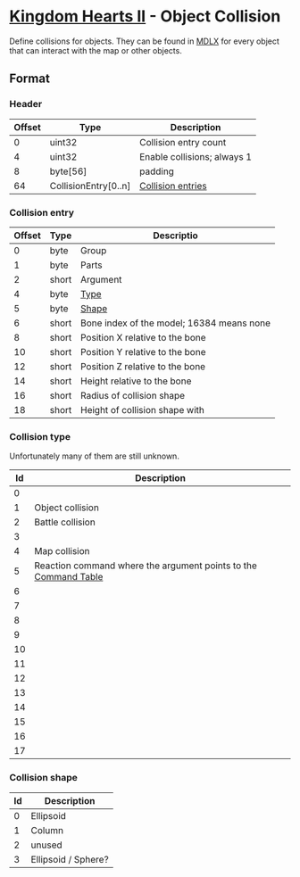 # [Kingdom Hearts II](../../index.md) - Object Collision

Define collisions for objects. They can be found in [MDLX](mdlx.md) for every object that can interact with the map or other objects.

## Format

### Header

| Offset | Type   | Description
|--------|--------|------------
| 0      | uint32 | Collision entry count
| 4      | uint32 | Enable collisions; always 1
| 8      | byte[56] | padding
| 64     | CollisionEntry[0..n] | [Collision entries](#collision-entry)

### Collision entry

| Offset | Type   | Descriptio
|--------|--------|------------
| 0      | byte   | Group
| 1      | byte   | Parts
| 2      | short  | Argument
| 4      | byte   | [Type](#collision-type)
| 5      | byte   | [Shape](#collision-shape)
| 6      | short  | Bone index of the model; 16384 means none
| 8      | short  | Position X relative to the bone
| 10     | short  | Position Y relative to the bone
| 12     | short  | Position Z relative to the bone
| 14     | short  | Height relative to the bone
| 16     | short  | Radius of collision shape
| 18     | short  | Height of collision shape with

### Collision type

Unfortunately many of them are still unknown.

| Id | Description
|----|-------------
| 0  |
| 1  | Object collision
| 2  | Battle collision
| 3  |
| 4  | Map collision
| 5  | Reaction command where the argument points to the [Command Table](../../dictionary/commands.md)
| 6  |
| 7  |
| 8  |
| 9  |
| 10 |
| 11 |
| 12 |
| 13 |
| 14 |
| 15 |
| 16 |
| 17 |

### Collision shape

| Id | Description
|----|-------------
| 0  | Ellipsoid
| 1  | Column
| 2  | unused
| 3  | Ellipsoid / Sphere?
